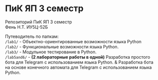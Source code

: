 # ПиК ЯП 3 семестр
Репозиторий ПиК ЯП 3 семестр\
Фень Н.Т. ИУ5Ц-52Б

Путеводитель по папкам:\
`/lab1/` - Объектно-ориентированные возможности языка Python\
`/lab2/` - Функциональные возможности языка Python.\
`/lab3/` - Модульное тестирование в Python.\
`/lab5and6/` -  **(2 лабораторные работы в одной)** Разработка простого бота для Telegram с использованием языка Python.
 &  Разработка бота на основе конечного автомата для Telegram с использованием языка Python.
